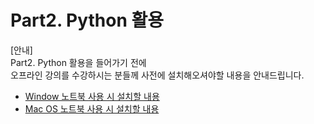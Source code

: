 # Part2. Python 활용

\[안내\]  
Part2. Python 활용을 들어가기 전에  
오프라인 강의를 수강하시는 분들께 사전에 설치해오셔야할 내용을 안내드립니다.

* [Window 노트북 사용 시 설치할 내용](/part1/0112-pycharm-install-window.md)
* [Mac OS 노트북 사용 시 설치할 내용](/part1/0113-pycharm-install-mac.md)



